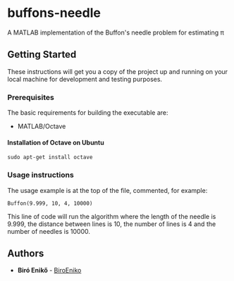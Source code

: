 # buffons-needle
A MATLAB implementation of the Buffon's needle problem for estimating π

## Getting Started

These instructions will get you a copy of the project up and running on your local machine for development and testing purposes.

### Prerequisites

The basic requirements for building the executable are:

* MATLAB/Octave

#### Installation of Octave on Ubuntu

```
sudo apt-get install octave
```
### Usage instructions
The usage example is at the top of the file, commented, for example:
```
Buffon(9.999, 10, 4, 10000)
```
This line of code will run the algorithm where the length of the needle is 9.999, the distance between lines is 10, the number of lines is 4 and the number of needles is 10000.

## Authors

* **Biró Enikő** - [BiroEniko](https://github.com/biroeniko)
